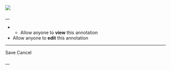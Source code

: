 ![](https://bat.bing.com/action/0?ti=56018282&Ver=2&mid=88ef7113-425b-4d60-aa7d-ff6b0bd1e2c0&sid=201ffde0635411ee902411d77b750559&vid=20202bf0635411ee9ac03f2e618b0b9f&vids=0&msclkid=N&pi=0&lg=en-US&sw=800&sh=600&sc=24&nwd=1&tl=Shortform%20%7C%20Book&p=https%3A%2F%2Fwww.shortform.com%2Fapp%2Fbook%2Fall-marketers-are-liars%2Fintroduction&r=&lt=287&evt=pageLoad&sv=1&rn=859436)

__

  *   * Allow anyone to **view** this annotation
  * Allow anyone to **edit** this annotation



* * *

Save Cancel

__



